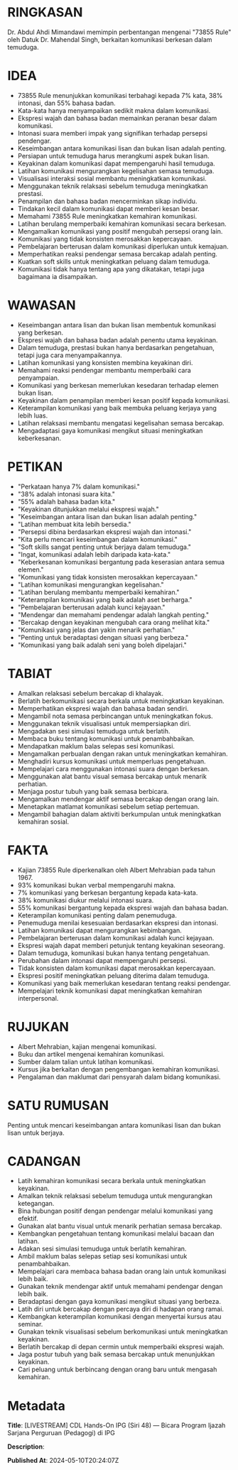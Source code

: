 # RINGKASAN
Dr. Abdul Ahdi Mimandawi memimpin perbentangan mengenai "73855 Rule" oleh Datuk Dr. Mahendal Singh, berkaitan komunikasi berkesan dalam temuduga.

# IDEA
- 73855 Rule menunjukkan komunikasi terbahagi kepada 7% kata, 38% intonasi, dan 55% bahasa badan.
- Kata-kata hanya menyampaikan sedikit makna dalam komunikasi.
- Ekspresi wajah dan bahasa badan memainkan peranan besar dalam komunikasi.
- Intonasi suara memberi impak yang signifikan terhadap persepsi pendengar.
- Keseimbangan antara komunikasi lisan dan bukan lisan adalah penting.
- Persiapan untuk temuduga harus merangkumi aspek bukan lisan.
- Keyakinan dalam komunikasi dapat mempengaruhi hasil temuduga.
- Latihan komunikasi mengurangkan kegelisahan semasa temuduga.
- Visualisasi interaksi sosial membantu meningkatkan komunikasi.
- Menggunakan teknik relaksasi sebelum temuduga meningkatkan prestasi.
- Penampilan dan bahasa badan mencerminkan sikap individu.
- Tindakan kecil dalam komunikasi dapat memberi kesan besar.
- Memahami 73855 Rule meningkatkan kemahiran komunikasi.
- Latihan berulang memperbaiki kemahiran komunikasi secara berkesan.
- Mengamalkan komunikasi yang positif mengubah persepsi orang lain.
- Komunikasi yang tidak konsisten merosakkan kepercayaan.
- Pembelajaran berterusan dalam komunikasi diperlukan untuk kemajuan.
- Memperhatikan reaksi pendengar semasa bercakap adalah penting.
- Kuatkan soft skills untuk meningkatkan peluang dalam temuduga.
- Komunikasi tidak hanya tentang apa yang dikatakan, tetapi juga bagaimana ia disampaikan.

# WAWASAN
- Keseimbangan antara lisan dan bukan lisan membentuk komunikasi yang berkesan.
- Ekspresi wajah dan bahasa badan adalah penentu utama keyakinan.
- Dalam temuduga, prestasi bukan hanya berdasarkan pengetahuan, tetapi juga cara menyampaikannya.
- Latihan komunikasi yang konsisten membina keyakinan diri.
- Memahami reaksi pendengar membantu memperbaiki cara penyampaian.
- Komunikasi yang berkesan memerlukan kesedaran terhadap elemen bukan lisan.
- Keyakinan dalam penampilan memberi kesan positif kepada komunikasi.
- Keterampilan komunikasi yang baik membuka peluang kerjaya yang lebih luas.
- Latihan relaksasi membantu mengatasi kegelisahan semasa bercakap.
- Mengadaptasi gaya komunikasi mengikut situasi meningkatkan keberkesanan.

# PETIKAN
- "Perkataan hanya 7% dalam komunikasi."
- "38% adalah intonasi suara kita."
- "55% adalah bahasa badan kita."
- "Keyakinan ditunjukkan melalui ekspresi wajah."
- "Keseimbangan antara lisan dan bukan lisan adalah penting."
- "Latihan membuat kita lebih bersedia."
- "Persepsi dibina berdasarkan ekspresi wajah dan intonasi."
- "Kita perlu mencari keseimbangan dalam komunikasi."
- "Soft skills sangat penting untuk berjaya dalam temuduga."
- "Ingat, komunikasi adalah lebih daripada kata-kata."
- "Keberkesanan komunikasi bergantung pada keserasian antara semua elemen."
- "Komunikasi yang tidak konsisten merosakkan kepercayaan."
- "Latihan komunikasi mengurangkan kegelisahan."
- "Latihan berulang membantu memperbaiki kemahiran."
- "Keterampilan komunikasi yang baik adalah aset berharga."
- "Pembelajaran berterusan adalah kunci kejayaan."
- "Mendengar dan memahami pendengar adalah langkah penting."
- "Bercakap dengan keyakinan mengubah cara orang melihat kita."
- "Komunikasi yang jelas dan yakin menarik perhatian."
- "Penting untuk beradaptasi dengan situasi yang berbeza."
- "Komunikasi yang baik adalah seni yang boleh dipelajari."

# TABIAT
- Amalkan relaksasi sebelum bercakap di khalayak.
- Berlatih berkomunikasi secara berkala untuk meningkatkan keyakinan.
- Memperhatikan ekspresi wajah dan bahasa badan sendiri.
- Mengambil nota semasa perbincangan untuk meningkatkan fokus.
- Menggunakan teknik visualisasi untuk mempersiapkan diri.
- Mengadakan sesi simulasi temuduga untuk berlatih.
- Membaca buku tentang komunikasi untuk penambahbaikan.
- Mendapatkan maklum balas selepas sesi komunikasi.
- Mengamalkan perbualan dengan rakan untuk meningkatkan kemahiran.
- Menghadiri kursus komunikasi untuk memperluas pengetahuan.
- Mempelajari cara menggunakan intonasi suara dengan berkesan.
- Menggunakan alat bantu visual semasa bercakap untuk menarik perhatian.
- Menjaga postur tubuh yang baik semasa berbicara.
- Mengamalkan mendengar aktif semasa bercakap dengan orang lain.
- Menetapkan matlamat komunikasi sebelum setiap pertemuan.
- Mengambil bahagian dalam aktiviti berkumpulan untuk meningkatkan kemahiran sosial.

# FAKTA
- Kajian 73855 Rule diperkenalkan oleh Albert Mehrabian pada tahun 1967.
- 93% komunikasi bukan verbal mempengaruhi makna.
- 7% komunikasi yang berkesan bergantung kepada kata-kata.
- 38% komunikasi diukur melalui intonasi suara.
- 55% komunikasi bergantung kepada ekspresi wajah dan bahasa badan.
- Keterampilan komunikasi penting dalam penemuduga.
- Penemuduga menilai kesesuaian berdasarkan ekspresi dan intonasi.
- Latihan komunikasi dapat mengurangkan kebimbangan.
- Pembelajaran berterusan dalam komunikasi adalah kunci kejayaan.
- Ekspresi wajah dapat memberi petunjuk tentang keyakinan seseorang.
- Dalam temuduga, komunikasi bukan hanya tentang pengetahuan.
- Perubahan dalam intonasi dapat mempengaruhi persepsi.
- Tidak konsisten dalam komunikasi dapat merosakkan kepercayaan.
- Ekspresi positif meningkatkan peluang diterima dalam temuduga.
- Komunikasi yang baik memerlukan kesedaran tentang reaksi pendengar.
- Mempelajari teknik komunikasi dapat meningkatkan kemahiran interpersonal.

# RUJUKAN
- Albert Mehrabian, kajian mengenai komunikasi.
- Buku dan artikel mengenai kemahiran komunikasi.
- Sumber dalam talian untuk latihan komunikasi.
- Kursus jika berkaitan dengan pengembangan kemahiran komunikasi.
- Pengalaman dan maklumat dari pensyarah dalam bidang komunikasi.

# SATU RUMUSAN
Penting untuk mencari keseimbangan antara komunikasi lisan dan bukan lisan untuk berjaya. 

# CADANGAN
- Latih kemahiran komunikasi secara berkala untuk meningkatkan keyakinan.
- Amalkan teknik relaksasi sebelum temuduga untuk mengurangkan ketegangan.
- Bina hubungan positif dengan pendengar melalui komunikasi yang efektif.
- Gunakan alat bantu visual untuk menarik perhatian semasa bercakap.
- Kembangkan pengetahuan tentang komunikasi melalui bacaan dan latihan.
- Adakan sesi simulasi temuduga untuk berlatih kemahiran.
- Ambil maklum balas selepas setiap sesi komunikasi untuk penambahbaikan.
- Mempelajari cara membaca bahasa badan orang lain untuk komunikasi lebih baik.
- Gunakan teknik mendengar aktif untuk memahami pendengar dengan lebih baik.
- Beradaptasi dengan gaya komunikasi mengikut situasi yang berbeza.
- Latih diri untuk bercakap dengan percaya diri di hadapan orang ramai.
- Kembangkan keterampilan komunikasi dengan menyertai kursus atau seminar.
- Gunakan teknik visualisasi sebelum berkomunikasi untuk meningkatkan keyakinan.
- Berlatih bercakap di depan cermin untuk memperbaiki ekspresi wajah.
- Jaga postur tubuh yang baik semasa bercakap untuk menunjukkan keyakinan.
- Cari peluang untuk berbincang dengan orang baru untuk mengasah kemahiran.

# Metadata
**Title**: [LIVESTREAM] CDL Hands-On IPG (Siri 48) — Bicara Program Ijazah Sarjana Perguruan (Pedagogi) di IPG

**Description**: 

**Published At**: 2024-05-10T20:24:07Z